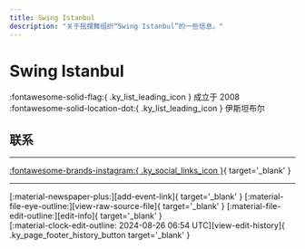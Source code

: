```yaml
---
title: Swing Istanbul
description: "关于摇摆舞组织“Swing Istanbul”的一些信息。"
---
```


# Swing Istanbul

:fontawesome-solid-flag:{ .ky_list_leading_icon } 成立于 2008  
:fontawesome-solid-location-dot:{ .ky_list_leading_icon } 伊斯坦布尔  


## 联系


---

 [:fontawesome-brands-instagram:{ .ky_social_links_icon }](https://instagram.com/swingistanbul){ target='_blank' }

---

<div class="ky_page_footer" markdown>
<div class="ky_page_footer_trailing" markdown="span">
[:material-newspaper-plus:][add-event-link]{ target='_blank' }
[:material-file-eye-outline:][view-raw-source-file]{ target='_blank' }
[:material-file-edit-outline:][edit-info]{ target='_blank' }
</div>
<div class="ky_page_footer_leading" markdown="span">
[:material-clock-edit-outline: 2024-08-26 06:54 UTC][view-edit-history]{ .ky_page_footer_history_button target='_blank' }
</div>
</div>

[add-event-link]: https://github.com/swingdance/events/issues/new?assignees=&labels=add+event&projects=&template=02-add_entity.yml&title=%5Btr%5D%20%3CName%3E&region=tr&province=Istanbul&city=Istanbul&org_id=swing-istanbul "添加活动"
[view-raw-source-file]: https://github.com/swingdance/orgs/blob/main/tr/swing-istanbul.json "查看原始源文件"
[edit-info]: https://github.com/swingdance/orgs/issues/new?assignees=&labels=update+org&projects=&template=03-update_entity.yml&title=%5Btr%5D%20Swing%20Istanbul&region=tr&id=swing-istanbul&name=Swing%20Istanbul "编辑信息"

[view-edit-history]: https://github.com/swingdance/orgs/commits/main/tr/swing-istanbul.json "查看编辑历史"
